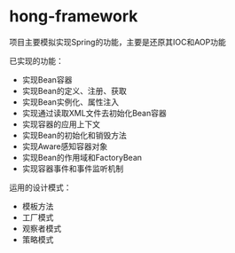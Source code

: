 # hong-framework
项目主要模拟实现Spring的功能，主要是还原其IOC和AOP功能

已实现的功能：
- 实现Bean容器
- 实现Bean的定义、注册、获取
- 实现Bean实例化、属性注入
- 实现通过读取XML文件去初始化Bean容器
- 实现容器的应用上下文
- 实现Bean的初始化和销毁方法
- 实现Aware感知容器对象
- 实现Bean的作用域和FactoryBean
- 实现容器事件和事件监听机制

运用的设计模式：
- 模板方法
- 工厂模式
- 观察者模式
- 策略模式
